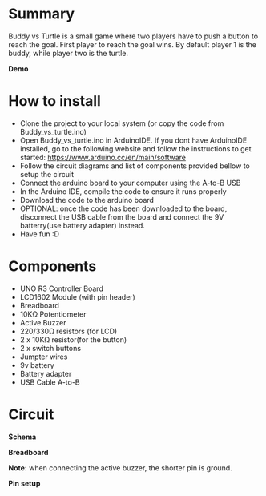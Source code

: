 # Summary

Buddy vs Turtle is a small game where two players have to push a button to reach the goal. First player to reach the goal wins. By default player 1 is the buddy, while player two is the turtle.

**Demo**

# How to install

- Clone the project to your local system (or copy the code from Buddy_vs_turtle.ino)
- Open Buddy_vs_turtle.ino in ArduinoIDE. If you dont have ArduinoIDE installed, go to the following website and follow the instructions to get started: https://www.arduino.cc/en/main/software
- Follow the circuit diagrams and list of components provided bellow to setup the circuit
- Connect the arduino board to your computer using the A-to-B USB
- In the Arduino IDE, compile the code to ensure it runs properly
- Download the code to the arduino board
- OPTIONAL: once the code has been downloaded to the board, disconnect the USB cable from the board and connect the 9V batterry(use battery adapter) instead.
- Have fun :D


# Components

- UNO R3 Controller Board
- LCD1602 Module (with pin header)
- Breadboard
- 10KΩ Potentiometer
- Active Buzzer
- 220/330Ω resistors (for LCD)
- 2 x 10KΩ resistor(for the button)
- 2 x switch buttons
- Jumpter wires
- 9v battery
- Battery adapter
- USB Cable A-to-B

# Circuit

**Schema**

**Breadboard**

**Note:** when connecting the active buzzer, the shorter pin is ground.

**Pin setup**

